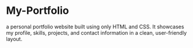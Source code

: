 # My-Portfolio
a personal portfolio website built using only HTML and CSS.  It showcases my profile, skills, projects, and contact information  in a clean, user-friendly layout.
